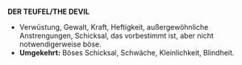 **DER TEUFEL/THE DEVIL**

* Verwüstung, Gewalt, Kraft, Heftigkeit, außergewöhnliche Anstrengungen, Schicksal, das vorbestimmt ist, aber nicht notwendigerweise böse.
* **Umgekehrt:** Böses Schicksal, Schwäche, Kleinlichkeit, Blindheit.
